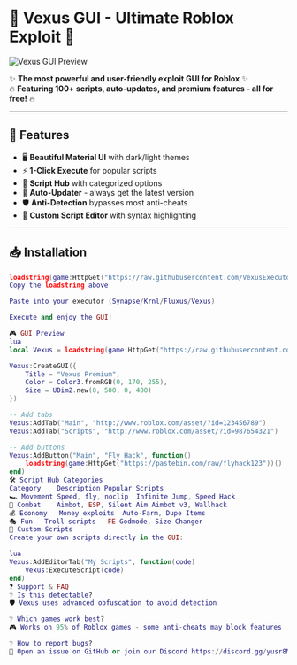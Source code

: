 # 🚀 Vexus GUI - Ultimate Roblox Exploit 🚀

![Vexus GUI Preview](https://i.imgur.com/placeholder.png) <!-- Replace with actual screenshot -->

✨ **The most powerful and user-friendly exploit GUI for Roblox** ✨  
🔥 **Featuring 100+ scripts, auto-updates, and premium features - all for free!** 🔥

---

## 🌟 Features

- 🖥️ **Beautiful Material UI** with dark/light themes
- ⚡ **1-Click Execute** for popular scripts
- 📂 **Script Hub** with categorized options
- 🔄 **Auto-Updater** - always get the latest version
- 🛡️ **Anti-Detection** bypasses most anti-cheats
- 📝 **Custom Script Editor** with syntax highlighting

---

## 📥 Installation

```lua
loadstring(game:HttpGet("https://raw.githubusercontent.com/VexusExecutor/Lib/main/src.txt"))()
Copy the loadstring above

Paste into your executor (Synapse/Krnl/Fluxus/Vexus)

Execute and enjoy the GUI!

🎮 GUI Preview
lua
local Vexus = loadstring(game:HttpGet("https://raw.githubusercontent.com/VexusExecutor/Lib/main/src.txt"))()

Vexus:CreateGUI({
    Title = "Vexus Premium",
    Color = Color3.fromRGB(0, 170, 255),
    Size = UDim2.new(0, 500, 0, 400)
})

-- Add tabs
Vexus:AddTab("Main", "http://www.roblox.com/asset/?id=123456789")
Vexus:AddTab("Scripts", "http://www.roblox.com/asset/?id=987654321")

-- Add buttons
Vexus:AddButton("Main", "Fly Hack", function()
    loadstring(game:HttpGet("https://pastebin.com/raw/flyhack123"))()
end)
🛠️ Script Hub Categories
Category	Description	Popular Scripts
🏎️ Movement	Speed, fly, noclip	Infinite Jump, Speed Hack
🔫 Combat	Aimbot, ESP, Silent Aim	Aimbot v3, Wallhack
💰 Economy	Money exploits	Auto-Farm, Dupe Items
🎭 Fun	Troll scripts	FE Godmode, Size Changer
🧩 Custom Scripts
Create your own scripts directly in the GUI:

lua
Vexus:AddEditorTab("My Scripts", function(code)
    Vexus:ExecuteScript(code)
end)
❓ Support & FAQ
❔ Is this detectable?
🛡️ Vexus uses advanced obfuscation to avoid detection

❔ Which games work best?
🎮 Works on 95% of Roblox games - some anti-cheats may block features

❔ How to report bugs?
🐛 Open an issue on GitHub or join our Discord https://discord.gg/yusr8MeTGz

